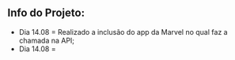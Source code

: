Info do Projeto:
-

- Dia 14.08 = Realizado a inclusão do app da Marvel no qual faz a chamada na API;
- Dia 14.08 =
